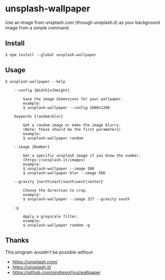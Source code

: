 unsplash-wallpaper
==================

Use an image from unsplash.com (through unsplash.it) as your background image from a simple command.

Install
-------

```
$ npm install --global unsplash-wallpaper
```

Usage
-----

```
$ unsplash-wallpaper --help
  
    --config {Width}x{Height}

        Save the image dimensions for your wallpaper.
        example:
        $ unsplash-wallpaper --config 1600x1200

    keywords {random|blur}

        Get a random image or make the image blurry.
        (Note: these should be the first parameters)
        example:
        $ unsplash-wallpaper random

    --image {Number}

        Get a specific unsplash image if you know the number.
        (https://unsplash.it/images)
        example:
        $ unsplash-wallpaper --image 580
        $ unsplash-wallpaper blur --image 566

    --gravity {north|east|south|west|center}

        Choose the direction to crop.
        example:
        $ unsplash-wallpaper --image 327 --gravity south

    -g

        Apply a grayscale filter.
        example:
        $ unsplash-wallpaper random -g

```

Thanks
------

This program wouldn't be possible without

* https://unsplash.com/
* https://unsplash.it/
* https://github.com/sindresorhus/wallpaper
